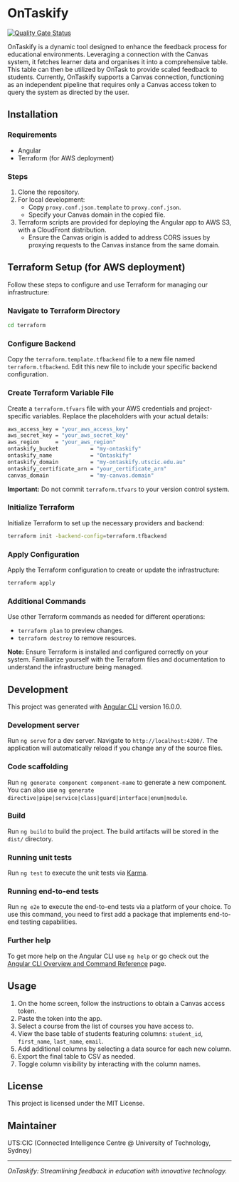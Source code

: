 # OnTaskify

[![Quality Gate Status](https://sonarqube.utscic.edu.au/api/project_badges/measure?project=uts-cic_ontaskify_AYv01JOdSoFdTa0K0K7B&metric=alert_status&token=sqb_fabbfa4dbf5b1d8cd8bb531a6ed1447876e24fab)](https://sonarqube.utscic.edu.au/dashboard?id=uts-cic_ontaskify_AYv01JOdSoFdTa0K0K7B)

OnTaskify is a dynamic tool designed to enhance the feedback process for educational environments. Leveraging a connection with the Canvas system, it fetches learner data and organises it into a comprehensive table. This table can then be utilized by OnTask to provide scaled feedback to students. Currently, OnTaskify supports a Canvas connection, functioning as an independent pipeline that requires only a Canvas access token to query the system as directed by the user.

## Installation

### Requirements

- Angular
- Terraform (for AWS deployment)

### Steps

1. Clone the repository.
2. For local development:
   - Copy `proxy.conf.json.template` to `proxy.conf.json`.
   - Specify your Canvas domain in the copied file.
3. Terraform scripts are provided for deploying the Angular app to AWS S3, with a CloudFront distribution.
   - Ensure the Canvas origin is added to address CORS issues by proxying requests to the Canvas instance from the same domain.

## Terraform Setup (for AWS deployment)

Follow these steps to configure and use Terraform for managing our infrastructure:

### Navigate to Terraform Directory

```bash
cd terraform
```

### Configure Backend

Copy the `terraform.template.tfbackend` file to a new file named `terraform.tfbackend`. Edit this new file to include your specific backend configuration.

### Create Terraform Variable File

Create a `terraform.tfvars` file with your AWS credentials and project-specific variables. Replace the placeholders with your actual details:

```bash
aws_access_key = "your_aws_access_key"
aws_secret_key = "your_aws_secret_key"
aws_region     = "your_aws_region"
ontaskify_bucket          = "my-ontaskify"
ontaskify_name            = "Ontaskify"
ontaskify_domain          = "my-ontaskify.utscic.edu.au"
ontaskify_certificate_arn = "your_certificate_arn"
canvas_domain             = "my-canvas.domain"
```

**Important:** Do not commit `terraform.tfvars` to your version control system.

### Initialize Terraform

Initialize Terraform to set up the necessary providers and backend:

```bash
terraform init -backend-config=terraform.tfbackend
```

### Apply Configuration

Apply the Terraform configuration to create or update the infrastructure:

```bash
terraform apply
```

### Additional Commands

Use other Terraform commands as needed for different operations:

- `terraform plan` to preview changes.
- `terraform destroy` to remove resources.

**Note:** Ensure Terraform is installed and configured correctly on your system. Familiarize yourself with the Terraform files and documentation to understand the infrastructure being managed.

## Development

This project was generated with [Angular CLI](https://github.com/angular/angular-cli) version 16.0.0.

### Development server

Run `ng serve` for a dev server. Navigate to `http://localhost:4200/`. The application will automatically reload if you change any of the source files.

### Code scaffolding

Run `ng generate component component-name` to generate a new component. You can also use `ng generate directive|pipe|service|class|guard|interface|enum|module`.

### Build

Run `ng build` to build the project. The build artifacts will be stored in the `dist/` directory.

### Running unit tests

Run `ng test` to execute the unit tests via [Karma](https://karma-runner.github.io).

### Running end-to-end tests

Run `ng e2e` to execute the end-to-end tests via a platform of your choice. To use this command, you need to first add a package that implements end-to-end testing capabilities.

### Further help

To get more help on the Angular CLI use `ng help` or go check out the [Angular CLI Overview and Command Reference](https://angular.io/cli) page.

## Usage

1. On the home screen, follow the instructions to obtain a Canvas access token.
2. Paste the token into the app.
3. Select a course from the list of courses you have access to.
4. View the base table of students featuring columns: `student_id`, `first_name`, `last_name`, `email`.
5. Add additional columns by selecting a data source for each new column.
6. Export the final table to CSV as needed.
7. Toggle column visibility by interacting with the column names.

## License

This project is licensed under the MIT License.

## Maintainer

UTS:CIC (Connected Intelligence Centre @ University of Technology, Sydney)

---

_OnTaskify: Streamlining feedback in education with innovative technology._
